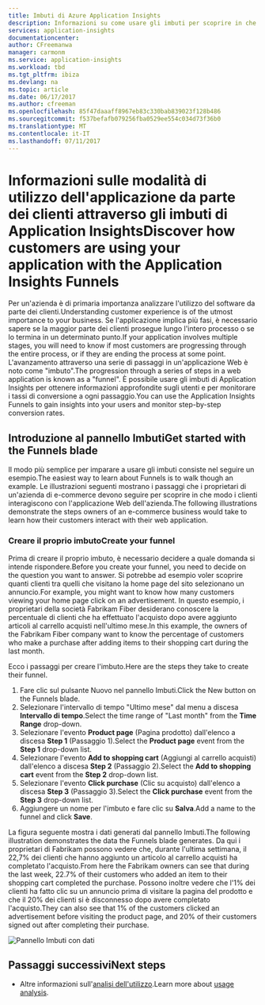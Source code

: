 ```yaml
---
title: Imbuti di Azure Application Insights
description: Informazioni su come usare gli imbuti per scoprire in che modo i clienti interagiscono con l'applicazione.
services: application-insights
documentationcenter: 
author: CFreemanwa
manager: carmonm
ms.service: application-insights
ms.workload: tbd
ms.tgt_pltfrm: ibiza
ms.devlang: na
ms.topic: article
ms.date: 06/17/2017
ms.author: cfreeman
ms.openlocfilehash: 85f47daaaff8967eb83c330bab839023f128b486
ms.sourcegitcommit: f537befafb079256fba0529ee554c034d73f36b0
ms.translationtype: MT
ms.contentlocale: it-IT
ms.lasthandoff: 07/11/2017
---
```

# <a name="discover-how-customers-are-using-your-application-with-the-application-insights-funnels"></a><span data-ttu-id="a29b8-103">Informazioni sulle modalità di utilizzo dell'applicazione da parte dei clienti attraverso gli imbuti di Application Insights</span><span class="sxs-lookup"><span data-stu-id="a29b8-103">Discover how customers are using your application with the Application Insights Funnels</span></span>

<span data-ttu-id="a29b8-104">Per un'azienda è di primaria importanza analizzare l'utilizzo del software da parte dei clienti.</span><span class="sxs-lookup"><span data-stu-id="a29b8-104">Understanding customer experience is of the utmost importance to your business.</span></span> <span data-ttu-id="a29b8-105">Se l'applicazione implica più fasi, è necessario sapere se la maggior parte dei clienti prosegue lungo l'intero processo o se lo termina in un determinato punto.</span><span class="sxs-lookup"><span data-stu-id="a29b8-105">If your application involves multiple stages, you will need to know if most customers are progressing through the entire process, or if they are ending the process at some point.</span></span> <span data-ttu-id="a29b8-106">L'avanzamento attraverso una serie di passaggi in un'applicazione Web è noto come "imbuto".</span><span class="sxs-lookup"><span data-stu-id="a29b8-106">The progression through a series of steps in a web application is known as a "funnel".</span></span> <span data-ttu-id="a29b8-107">È possibile usare gli imbuti di Application Insights per ottenere informazioni approfondite sugli utenti e per monitorare i tassi di conversione a ogni passaggio.</span><span class="sxs-lookup"><span data-stu-id="a29b8-107">You can use the Application Insights Funnels to gain insights into your users and monitor step-by-step conversion rates.</span></span> 

## <a name="get-started-with-the-funnels-blade"></a><span data-ttu-id="a29b8-108">Introduzione al pannello Imbuti</span><span class="sxs-lookup"><span data-stu-id="a29b8-108">Get started with the Funnels blade</span></span>
<span data-ttu-id="a29b8-109">Il modo più semplice per imparare a usare gli imbuti consiste nel seguire un esempio.</span><span class="sxs-lookup"><span data-stu-id="a29b8-109">The easiest way to learn about Funnels is to walk though an example.</span></span> <span data-ttu-id="a29b8-110">Le illustrazioni seguenti mostrano i passaggi che i proprietari di un'azienda di e-commerce devono seguire per scoprire in che modo i clienti interagiscono con l'applicazione Web dell'azienda.</span><span class="sxs-lookup"><span data-stu-id="a29b8-110">The following illustrations demonstrate the steps owners of an e-commerce business would take to learn how their customers interact with their web application.</span></span>  

### <a name="create-your-funnel"></a><span data-ttu-id="a29b8-111">Creare il proprio imbuto</span><span class="sxs-lookup"><span data-stu-id="a29b8-111">Create your funnel</span></span>
<span data-ttu-id="a29b8-112">Prima di creare il proprio imbuto, è necessario decidere a quale domanda si intende rispondere.</span><span class="sxs-lookup"><span data-stu-id="a29b8-112">Before you create your funnel, you need to decide on the question you want to answer.</span></span> <span data-ttu-id="a29b8-113">Si potrebbe ad esempio voler scoprire quanti clienti tra quelli che visitano la home page del sito selezionano un annuncio.</span><span class="sxs-lookup"><span data-stu-id="a29b8-113">For example, you might want to know how many customers viewing your home page click on an advertisement.</span></span> <span data-ttu-id="a29b8-114">In questo esempio, i proprietari della società Fabrikam Fiber desiderano conoscere la percentuale di clienti che ha effettuato l'acquisto dopo avere aggiunto articoli al carrello acquisti nell'ultimo mese.</span><span class="sxs-lookup"><span data-stu-id="a29b8-114">In this example, the owners of the Fabrikam Fiber company want to know the percentage of customers who make a purchase after adding items to their shopping cart during the last month.</span></span>

<span data-ttu-id="a29b8-115">Ecco i passaggi per creare l'imbuto.</span><span class="sxs-lookup"><span data-stu-id="a29b8-115">Here are the steps they take to create their funnel.</span></span>

1. <span data-ttu-id="a29b8-116">Fare clic sul pulsante Nuovo nel pannello Imbuti.</span><span class="sxs-lookup"><span data-stu-id="a29b8-116">Click the New button on the Funnels blade.</span></span>
1. <span data-ttu-id="a29b8-117">Selezionare l'intervallo di tempo "Ultimo mese" dal menu a discesa **Intervallo di tempo**.</span><span class="sxs-lookup"><span data-stu-id="a29b8-117">Select the time range of "Last month" from the **Time Range** drop-down.</span></span> 
1. <span data-ttu-id="a29b8-118">Selezionare l'evento **Product page** (Pagina prodotto) dall'elenco a discesa **Step 1** (Passaggio 1).</span><span class="sxs-lookup"><span data-stu-id="a29b8-118">Select the **Product page** event from the **Step 1** drop-down list.</span></span> 
1. <span data-ttu-id="a29b8-119">Selezionare l'evento **Add to shopping cart** (Aggiungi al carrello acquisti) dall'elenco a discesa **Step 2** (Passaggio 2).</span><span class="sxs-lookup"><span data-stu-id="a29b8-119">Select the **Add to shopping cart** event from the **Step 2** drop-down list.</span></span>
1. <span data-ttu-id="a29b8-120">Selezionare l'evento **Click purchase** (Clic su acquisto) dall'elenco a discesa **Step 3** (Passaggio 3).</span><span class="sxs-lookup"><span data-stu-id="a29b8-120">Select the **Click purchase** event from the **Step 3** drop-down list.</span></span>
1. <span data-ttu-id="a29b8-121">Aggiungere un nome per l'imbuto e fare clic su **Salva**.</span><span class="sxs-lookup"><span data-stu-id="a29b8-121">Add a name to the funnel and click **Save**.</span></span>

<span data-ttu-id="a29b8-122">La figura seguente mostra i dati generati dal pannello Imbuti.</span><span class="sxs-lookup"><span data-stu-id="a29b8-122">The following illustration demonstrates the data the Funnels blade generates.</span></span> <span data-ttu-id="a29b8-123">Da qui i proprietari di Fabrikam possono vedere che, durante l'ultima settimana, il 22,7% dei clienti che hanno aggiunto un articolo al carrello acquisti ha completato l'acquisto.</span><span class="sxs-lookup"><span data-stu-id="a29b8-123">From here the Fabrikam owners can see that during the last week, 22.7% of their customers who added an item to their shopping cart completed the purchase.</span></span> <span data-ttu-id="a29b8-124">Possono inoltre vedere che l'1% dei clienti ha fatto clic su un annuncio prima di visitare la pagina del prodotto e che il 20% dei clienti si è disconnesso dopo avere completato l'acquisto.</span><span class="sxs-lookup"><span data-stu-id="a29b8-124">They can also see that 1% of the customers clicked an advertisement before visiting the product page, and 20% of their customers signed out after completing their purchase.</span></span>


![Pannello Imbuti con dati](./media/app-insights-understand-usage-patterns/funnel1.png)

## <a name="next-steps"></a><span data-ttu-id="a29b8-126">Passaggi successivi</span><span class="sxs-lookup"><span data-stu-id="a29b8-126">Next steps</span></span>
- <span data-ttu-id="a29b8-127">Altre informazioni sull'[analisi dell'utilizzo](app-insights-usage-overview.md).</span><span class="sxs-lookup"><span data-stu-id="a29b8-127">Learn more about [usage analysis](app-insights-usage-overview.md).</span></span> 
